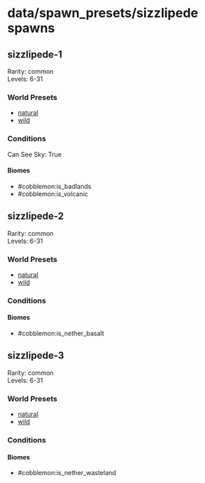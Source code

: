 # data/spawn_presets/sizzlipede spawns  
  
## sizzlipede-1  
Rarity: common  
Levels: 6-31  
  
### World Presets  
* [natural](data/spawn_data/natural.md)  
* [wild](data/spawn_data/wild.md)  
  
### Conditions  
Can See Sky: True  
  
#### Biomes  
  * #cobblemon:is_badlands
  * #cobblemon:is_volcanic
  
  
## sizzlipede-2  
Rarity: common  
Levels: 6-31  
  
### World Presets  
* [natural](data/spawn_data/natural.md)  
* [wild](data/spawn_data/wild.md)  
  
### Conditions  
  
#### Biomes  
  * #cobblemon:is_nether_basalt
  
  
## sizzlipede-3  
Rarity: common  
Levels: 6-31  
  
### World Presets  
* [natural](data/spawn_data/natural.md)  
* [wild](data/spawn_data/wild.md)  
  
### Conditions  
  
#### Biomes  
  * #cobblemon:is_nether_wasteland
  
